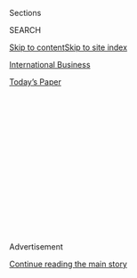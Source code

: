 <div id="app">

<div>

<div>

<div>

<div class="NYTAppHideMasthead css-1q2w90k e1suatyy0">

<div class="section css-ui9rw0 e1suatyy2">

<div class="css-eph4ug er09x8g0">

<div class="css-6n7j50">

</div>

<span class="css-1dv1kvn">Sections</span>

<div class="css-10488qs">

<span class="css-1dv1kvn">SEARCH</span>

</div>

[Skip to content](#site-content)[Skip to site index](#site-index)

</div>

<div id="masthead-section-label" class="css-1wr3we4 eaxe0e00">

[International
Business](https://www.nytimes.com/section/business)

</div>

<div class="css-10698na e1huz5gh0">

</div>

</div>

<div id="masthead-bar-one" class="section hasLinks css-15hmgas e1csuq9d3">

<div class="css-uqyvli e1csuq9d0">

</div>

<div class="css-1uqjmks e1csuq9d1">

</div>

<div class="css-9e9ivx">

[](https://myaccount.nytimes.com/auth/login?response_type=cookie&client_id=vi)

</div>

<div class="css-1bvtpon e1csuq9d2">

[Today’s
Paper](https://www.nytimes.com/section/todayspaper)

</div>

</div>

</div>

</div>

<div data-aria-hidden="false">

<div id="site-content" data-role="main">

<div>

<div class="css-1aor85t" style="opacity:0.000000001;z-index:-1;visibility:hidden">

<div class="css-1hqnpie">

<div class="css-epjblv">

<span class="css-17xtcya">[International
Business](/section/business)</span><span class="css-x15j1o">|</span><span class="css-fwqvlz">Why
Samsung Abandoned Its Galaxy Note 7 Flagship
Phone</span>

</div>

<div class="css-k008qs">

<div class="css-1iwv8en">

<span class="css-18z7m18"></span>

<div>

</div>

</div>

<span class="css-1n6z4y">https://nyti.ms/2dTV6Uf</span>

<div class="css-1705lsu">

<div class="css-4xjgmj">

<div class="css-4skfbu" data-role="toolbar" data-aria-label="Social Media Share buttons, Save button, and Comments Panel with current comment count" data-testid="share-tools">

  - 
  - 
  - 
  - 
    
    <div class="css-6n7j50">
    
    </div>

  - 
  - 

</div>

</div>

</div>

</div>

</div>

</div>

<div class="css-13pd83m">

</div>

<div id="top-wrapper" class="css-1sy8kpn">

<div id="top-slug" class="css-l9onyx">

Advertisement

</div>

[Continue reading the main
story](#after-top)

<div class="ad top-wrapper" style="text-align:center;height:100%;display:block;min-height:250px">

<div id="top" class="place-ad" data-position="top" data-size-key="top">

</div>

</div>

<div id="after-top">

</div>

</div>

<div id="sponsor-wrapper" class="css-1hyfx7x">

<div id="sponsor-slug" class="css-19vbshk">

Supported by

</div>

[Continue reading the main
story](#after-sponsor)

<div id="sponsor" class="ad sponsor-wrapper" style="text-align:center;height:100%;display:block">

</div>

<div id="after-sponsor">

</div>

</div>

<div class="css-1vkm6nb ehdk2mb0">

# Why Samsung Abandoned Its Galaxy Note 7 Flagship Phone

</div>

![<span class="css-16f3y1r e13ogyst0">Consumers put their safety first
after Samsung announced that it would stop selling its troubled Galaxy
Note 7 smartphone following new reports of the phones catching
fire.</span><span class="css-cch8ym"><span class="css-1dv1kvn">Credit</span><span class="css-cnj6d5 e1z0qqy90" itemprop="copyrightHolder"><span class="css-1ly73wi e1tej78p0">Credit...</span><span>Beawiharta/Reuters</span></span></span>](https://static01.nyt.com/images/2016/10/12/world/12Samsung-web/12Samsung-web-videoSixteenByNine3000.jpg)

<div class="css-xt80pu e12qa4dv0">

<div class="css-18e8msd">

<div class="css-vp77d3 epjyd6m0">

<div class="css-1baulvz">

By [<span class="css-1baulvz" itemprop="name">Brian X.
Chen</span>](http://www.nytimes.com/by/brian-x-chen) and
[<span class="css-1baulvz last-byline" itemprop="name">Choe
Sang-Hun</span>](http://www.nytimes.com/by/choe-sang-hun)

</div>

</div>

  - Oct. 11,
    2016

  - 
    
    <div class="css-4xjgmj">
    
    <div class="css-d8bdto" data-role="toolbar" data-aria-label="Social Media Share buttons, Save button, and Comments Panel with current comment count" data-testid="share-tools">
    
      - 
      - 
      - 
      - 
        
        <div class="css-6n7j50">
        
        </div>
    
      - 
      - 
    
    </div>
    
    </div>

</div>

</div>

<div class="section meteredContent css-1r7ky0e" name="articleBody" itemprop="articleBody">

<div class="css-1fanzo5 StoryBodyCompanionColumn">

<div class="css-53u6y8">

When several Samsung Galaxy Note 7 smartphones spontaneously exploded in
August, the South Korean company went into overdrive. It urged hundreds
of employees to quickly diagnose the problem.

None were able to get a phone to explode. Samsung’s engineers, on a
tight deadline, initially concluded the defect was caused [by faulty
batteries](http://www.nytimes.com/2016/09/03/technology/samsungs-recall-the-problem-with-lithium-ion-batteries.html)
from one of the company’s suppliers. Samsung, which [announced a
recall](http://www.nytimes.com/2016/09/03/business/samsung-galaxy-note-battery.html)of
the Note 7 devices in September, decided to continue shipping new Galaxy
Note 7s containing batteries from a different supplier.

The solution failed. Reports soon surfaced that some of the replacement
devices were blowing up too. Company engineers went back to the drawing
board, according to a person briefed on the test process who spoke on
the condition of anonymity because the internal workings were
confidential. As of this week, Samsung’s testers were still unable to
reproduce the explosions.

By then, it was too late. On Tuesday, Samsung said it was killing the
Galaxy Note 7 entirely. The drastic move is highly unusual in the
technology industry, where companies tend to keep trying to improve a
product rather than pull it altogether. And it caps a nearly two-month
fall for Samsung, which has taken a beating from investors, safety
regulators and consumers over its trustworthiness — especially with a
marquee product that was supposed to rival Apple’s iPhone.

</div>

</div>

<div class="css-1fanzo5 StoryBodyCompanionColumn">

<div class="css-53u6y8">

The damage has been severe. Even before Samsung announced it was ceasing
production of the Galaxy Note 7, its South Korea-traded shares fell more
than 8 percent, its biggest daily drop since 2008, knocking $17 billion
off the company’s market value. Strategy Analytics, a research firm, had
estimated earlier that Samsung could lose more than $10 billion because
of the phone’s problems. Samsung’s smartphone business has helped its
other divisions by buying their computer chips and panel screens.

Scotching the Note 7 does not end the questions facing Samsung. It still
has not disclosed what specifically caused the Note 7s to smoke and
catch fire — or even whether it knows what the problem was. And the
company may face questions about the safety of its other products, such
as kitchen appliances and washing machines.

Samsung has received at least [92 reports of Note 7 batteries
overheating](https://www.cpsc.gov/Recalls/2016/Samsung-Recalls-Galaxy-Note7-Smartphones/)
in the United States, with 26 reports of burns and 55 reports of
property damage, according to information posted by the United States
Consumer Product Safety Commission. The agency is now working on a
potential second recall of the Note 7s, this time focused on the devices
that Samsung had shipped to replace the original smartphones.

“The fact that we are dealing with potentially a second recall on top of
a first recall is not your normal situation and indicative of a
less-than-ideal process that should have involved earlier coordination
with the government,” Elliot F. Kaye, chairman of the safety commission,
said in an interview.

A Samsung spokeswoman referred to an earlier statement from the company:
“For the benefit of consumers’ safety, we stopped sales and exchanges of
the Galaxy Note 7 and have consequently decided to stop production.”

</div>

</div>

<div class="css-1fanzo5 StoryBodyCompanionColumn">

<div class="css-53u6y8">

In killing the Note 7, Samsung made a move reminiscent of
[Tylenol’s 1980s
recall](http://mobile.nytimes.com/2002/03/23/your-money/tylenol-made-a-hero-of-johnson-johnson-the-recall-that-started.html),
which is held up as a case study in business schools today. In 1982,
seven people died after taking cyanide-laced capsules of Extra-Strength
Tylenol, the company’s best-selling product. Tylenol yanked 31 million
bottles of capsules from stores. Two months later, its painkiller was
back on the market with tamper-proof packaging and an extensive media
campaign.

How quickly Samsung will emerge from the Note 7 fiasco is less clear.
The company is facing an immediate, and substantial, financial blow.
Perhaps more worrisome is how [people may lose
trust](http://www.nytimes.com/2016/10/12/technology/personaltech/do-you-have-a-samsung-galaxy-note-7-heres-what-to-do.html)
in the Samsung brand. An editorial in South Korea’s largest newspaper,
the Chosun Ilbo, said: “You cannot really calculate the loss of consumer
trust in money.” It said that Samsung must realize that it “didn’t take
many years for Nokia to tumble from its position as the world’s top
cellphone
maker.”

</div>

</div>

<div style="max-width:100%;margin:0 auto">

<div class="css-17dprlf" data-id="100000004704159" data-slug="samsung-stock-revenue" style="max-width:600px">

</div>

</div>

<div class="css-1fanzo5 StoryBodyCompanionColumn">

<div class="css-53u6y8">

Eric Schiffer, chairman of Reputation Management Consultants, which
helps celebrities and companies manage brand crises, said Samsung’s
decision to kill the Note 7 might help it in the long run. “They made a
really intelligent, hard choice that saved their brand and prevented
what could have been a complete melting down of all the good will they
had built over the last five years,” he said.

The Galaxy Note 7 was one of the most ambitious products Samsung had
begun marketing under the leadership of its vice chairman, Lee Jae-yong,
who took the helm of the country’s largest family-controlled
conglomerate, or chaebol, after his father, Lee Kun-hee, the chairman,
became ill in 2014. The senior Mr. Lee, who has not been seen in public
since, famously burned a pile of 150,000 defective Samsung phones 21
years ago to demonstrate the company’s commitment to quality.

The Galaxy Note 7 was released in August, largely to acclaim from
reviewers. In the month before the rollout, Samsung had hundreds of
“beta testers” using early versions of the units, including
third-party testers like its carrier partners AT\&T and Verizon. None
identified a problem that might cause phones to explode, according to
the person briefed on the testing process.

Samsung’s chief smartphone rival, Apple, announced [new iPhones last
month](http://www.nytimes.com/2016/09/08/technology/iphone-7-apple-headphone-jack.html).
Samsung’s fight to compete with Apple by cramming increasingly
sophisticated features into the device may not have helped. Industry
experts are scrutinizing Samsung’s supply chain to see whether the rush
to market caused technical problems or led to corners being cut.

</div>

</div>

<div class="css-1fanzo5 StoryBodyCompanionColumn">

<div class="css-53u6y8">

Internally, Samsung’s corporate culture may also have compounded any
issues. Two former Samsung employees, who asked not to be named for fear
of retaliation from the company, described the workplace as
militaristic, with a top-down approach where orders came from people
high above who did not necessarily understand how product technologies
actually worked.

“Maybe they should look harder and closer at what is happening at the
management level,” said Roberta Cozza, a research director with Gartner
Research, who cited the damage to Samsung’s credibility with customers
as well as telecommunications carriers.

After the original Note 7s began running into exploding problems in
August, Samsung initially concluded that the problem was batteries
supplied by its subsidiary, Samsung SDI, according to documents from the
Korean Agency for Technology and Standards, a government regulator,
which were leaked to South Korea’s SBS TV. The plates inside the SDI
battery were too close to each other near its rounded corners, making it
vulnerable to a short circuit, according to the documents, and the
battery also had defects in its insulating tape and the coating of its
negative electrode.

On Sept. 2, Samsung decided to recall 2.5 million Note 7s with SDI
batteries. But the company was working on an alternative. Both Samsung
and the regulatory agency decided that batteries from another supplier,
ATL, did not have the same defects.

And so Samsung continued to ship Note 7s with ATL batteries, offering
them as replacement phones. That decision backfired.

“It was too quick to blame the batteries; I think there was nothing
wrong with them or that they were not the main problem,” said Park
Chul-wan, former director of the Center for Advanced Batteries at the
Korea Electronics Technology Institute, who said he reviewed the
regulatory agency’s documents.

It did not help that the hundreds of Samsung testers trying to pinpoint
the problem could not easily communicate with one another: Fearing
lawsuits and subpoenas, Samsung told employees involved in the testing
to keep communications about the tests offline — meaning no emails were
allowed, according to the person briefed on the process.

</div>

</div>

<div class="css-1fanzo5 StoryBodyCompanionColumn">

<div class="css-53u6y8">

Mr. Park said he had talked with some Samsung engineers but none seemed
to know what happened, nor were they able to replicate the problem.
Replication would have been quick and easy if the problem was with the
chip board and designs, he said.

“The problem seems to be far more complex,” Mr. Park said in a phone
interview. “The Note 7 had more features and was more complex than any
other phone manufactured. In a race to surpass iPhone, Samsung seems to
have packed it with so much innovation it became uncontrollable.”

</div>

</div>

</div>

<div>

</div>

<div>

</div>

<div>

</div>

<div>

<div id="bottom-wrapper" class="css-1ede5it">

<div id="bottom-slug" class="css-l9onyx">

Advertisement

</div>

[Continue reading the main
story](#after-bottom)

<div id="bottom" class="ad bottom-wrapper" style="text-align:center;height:100%;display:block;min-height:90px">

</div>

<div id="after-bottom">

</div>

</div>

</div>

</div>

</div>

## Site Index

<div>

</div>

## Site Information Navigation

  - [© <span>2020</span> <span>The New York Times
    Company</span>](https://help.nytimes.com/hc/en-us/articles/115014792127-Copyright-notice)

<!-- end list -->

  - [NYTCo](https://www.nytco.com/)
  - [Contact
    Us](https://help.nytimes.com/hc/en-us/articles/115015385887-Contact-Us)
  - [Work with us](https://www.nytco.com/careers/)
  - [Advertise](https://nytmediakit.com/)
  - [T Brand Studio](http://www.tbrandstudio.com/)
  - [Your Ad
    Choices](https://www.nytimes.com/privacy/cookie-policy#how-do-i-manage-trackers)
  - [Privacy](https://www.nytimes.com/privacy)
  - [Terms of
    Service](https://help.nytimes.com/hc/en-us/articles/115014893428-Terms-of-service)
  - [Terms of
    Sale](https://help.nytimes.com/hc/en-us/articles/115014893968-Terms-of-sale)
  - [Site
    Map](https://spiderbites.nytimes.com)
  - [Help](https://help.nytimes.com/hc/en-us)
  - [Subscriptions](https://www.nytimes.com/subscription?campaignId=37WXW)

</div>

</div>

</div>

</div>
